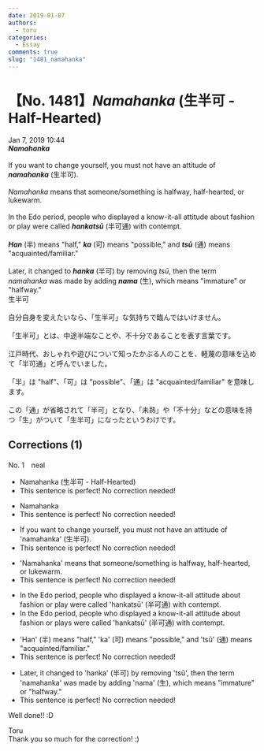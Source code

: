 ```yaml
---
date: 2019-01-07
authors:
  - toru
categories:
  - Essay
comments: true
slug: "1481_namahanka"
---
```


# 【No. 1481】<strong><em>Namahanka</strong></em> (生半可 - Half-Hearted)
<div class="date">Jan 7, 2019 10:44</div>
<div id="post"><div id="body_show_ori">
<strong><em>Namahanka</strong></em><br/><br/>If you want to change yourself, you must not have an attitude of <strong><em>namahanka</em></strong> (生半可).<br/><br/><em>Namahanka</em> means that someone/something is halfway, half-hearted, or lukewarm.<br/><br/>In the Edo period, people who displayed a know-it-all attitude about fashion or play were called <strong><em>hankatsū</em></strong> (半可通) with contempt.<br/><br/><strong><em>Han</em></strong> (半) means "half," <strong><em>ka</em></strong> (可) means "possible," and <strong><em>tsū</em></strong> (通) means "acquainted/familiar."<br/><br/>Later, it changed to <strong><em>hanka</em></strong> (半可) by removing <em>tsū</em>, then the term <em>namahanka</em> was made by adding <strong><em>nama</em></strong> (生), which means "immature" or "halfway."
</div></div>

<!-- more -->

<div id="post_ja"><div id="body_show_mo">
生半可<br/><br/>自分自身を変えたいなら、「生半可」な気持ちで臨んではいけません。<br/><br/>「生半可」とは、中途半端なことや、不十分であることを表す言葉です。<br/><br/>江戸時代、おしゃれや遊びについて知ったかぶる人のことを、軽蔑の意味を込めて「半可通」と呼んでいました。<br/><br/>「半」は "half"、「可」は "possible"、「通」は "acquainted/familiar" を意味します。<br/><br/>この「通」が省略されて「半可」となり、「未熟」や「不十分」などの意味を持つ「生」がついて「生半可」になったというわけです。
</div></div>

## Corrections (1)
<div id="block"><div class="first_name"> No. 1　<span class="just_name">neal</span></div><div id="block2">
<ul class="correction_field">
<li class="incorrect">Namahanka (生半可 - Half-Hearted)</li>
<li class="corrected perfect">This sentence is perfect! No correction needed!</li>
</ul>
<ul class="correction_field">
<li class="incorrect">Namahanka</li>
<li class="corrected perfect">This sentence is perfect! No correction needed!</li>
</ul>
<ul class="correction_field">
<li class="incorrect">If you want to change yourself, you must not have an attitude of 'namahanka' (生半可).</li>
<li class="corrected perfect">This sentence is perfect! No correction needed!</li>
</ul>
<ul class="correction_field">
<li class="incorrect">'Namahanka' means that someone/something is halfway, half-hearted, or lukewarm.</li>
<li class="corrected perfect">This sentence is perfect! No correction needed!</li>
</ul>
<ul class="correction_field">
<li class="incorrect">In the Edo period, people who displayed a know-it-all attitude about fashion or play were called 'hankatsū' (半可通) with contempt.</li>
<li class="corrected correct">
In the Edo period, people who displayed a know-it-all attitude about fashion or <span class="f_red">plays</span> were called 'hankatsū' (半可通) with contempt.
</li>
</ul>
<ul class="correction_field">
<li class="incorrect">'Han' (半) means "half," 'ka' (可) means "possible," and 'tsū' (通) means "acquainted/familiar."</li>
<li class="corrected perfect">This sentence is perfect! No correction needed!</li>
</ul>
<ul class="correction_field">
<li class="incorrect">Later, it changed to 'hanka' (半可) by removing 'tsū', then the term 'namahanka' was made by adding 'nama' (生), which means "immature" or "halfway."</li>
<li class="corrected perfect">This sentence is perfect! No correction needed!</li>
</ul>
<p class="comment_small">
 Well done!! :D
</p>

</div><div class="name"><span class="just_name">Toru</span><br>
Thank you so much for the correction! :)
</div>
</div>

